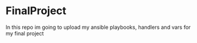 # FinalProject
In this repo im going to upload my ansible playbooks, handlers and vars for my final project
